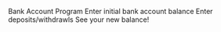 Bank Account Program
Enter initial bank account balance
Enter deposits/withdrawls
See your new balance!
